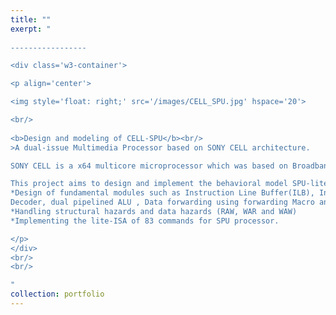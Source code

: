 ```yaml
---
title: ""
exerpt: "  
     
-----------------

<div class='w3-container'>

<p align='center'>

<img style='float: right;' src='/images/CELL_SPU.jpg' hspace='20'>

<br/>
  
<b>Design and modeling of CELL-SPU</b><br/>
>A dual-issue Multimedia Processor based on SONY CELL architecture.

SONY CELL is a x64 multicore microprocessor which was based on Broadband Engine Architecture(BEA) and was commercially featured in Playstation 3. The Synergistic Processor Unit (SPU) is the integral part of CELL and is designed to accelerate the media and streaming workloads.  

This project aims to design and implement the behavioral model SPU-lite multimedia processor in System Verilog. The emphasis is given on the design of the following aspects,
*Design of fundamental modules such as Instruction Line Buffer(ILB), Instruction
Decoder, dual pipelined ALU , Data forwarding using forwarding Macro and Local Store.
*Handling structural hazards and data hazards (RAW, WAR and WAW)
*Implementing the lite-ISA of 83 commands for SPU processor.

</p>
</div>
<br/>
<br/>

"
collection: portfolio
---
```

